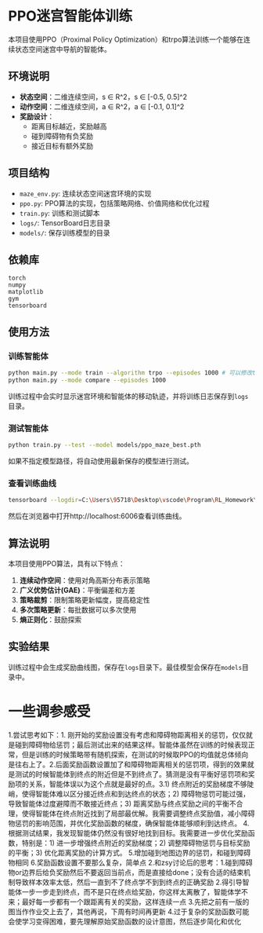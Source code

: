 # PPO迷宫智能体训练

本项目使用PPO（Proximal Policy Optimization）和trpo算法训练一个能够在连续状态空间迷宫中导航的智能体。

## 环境说明

- **状态空间**：二维连续空间，s ∈ R^2，s ∈ [-0.5, 0.5]^2
- **动作空间**：二维连续空间，a ∈ R^2，a ∈ [-0.1, 0.1]^2
- **奖励设计**：
  - 距离目标越近，奖励越高
  - 碰到障碍物有负奖励
  - 接近目标有额外奖励

## 项目结构

- `maze_env.py`: 连续状态空间迷宫环境的实现
- `ppo.py`: PPO算法的实现，包括策略网络、价值网络和优化过程
- `train.py`: 训练和测试脚本
- `logs/`: TensorBoard日志目录
- `models/`: 保存训练模型的目录

## 依赖库

```
torch
numpy
matplotlib
gym
tensorboard
```

## 使用方法

### 训练智能体

```bash
python main.py --mode train --algorithm trpo --episodes 1000 # 可以修改test、trpo
python main.py --mode compare --episodes 1000
```

训练过程中会实时显示迷宫环境和智能体的移动轨迹，并将训练日志保存到`logs`目录。

### 测试智能体

```bash
python train.py --test --model models/ppo_maze_best.pth
```

如果不指定模型路径，将自动使用最新保存的模型进行测试。

### 查看训练曲线

```bash
tensorboard --logdir=C:\Users\95718\Desktop\vscode\Program\RL_Homework\RL_Homework1\logs
```

然后在浏览器中打开http://localhost:6006查看训练曲线。

## 算法说明

本项目使用PPO算法，具有以下特点：

1. **连续动作空间**：使用对角高斯分布表示策略
2. **广义优势估计(GAE)**：平衡偏差和方差
3. **策略裁剪**：限制策略更新幅度，提高稳定性
4. **多次策略更新**：每批数据可以多次使用
5. **熵正则化**：鼓励探索

## 实验结果

训练过程中会生成奖励曲线图，保存在`logs`目录下。最佳模型会保存在`models`目录中。


# 一些调参感受
1.尝试思考如下：1. 刚开始的奖励设置没有考虑和障碍物距离相关的惩罚，仅仅就是碰到障碍物给惩罚；最后测试出来的结果这样。智能体虽然在训练的时候表现正常，但是训练的时候策略带有随机探索，在测试的时候取PPO的均值就总体倾向是往右上了。2.后面奖励函数设置加了和障碍物距离相关的惩罚项，得到的效果就是测试的时候智能体到终点的附近但是不到终点了。猜测是没有平衡好惩罚项和奖励项的关系，智能体误以为这个点就是最好的点。3.1) 终点附近的奖励梯度不够陡峭，使得智能体难以区分接近终点和到达终点的状态；2) 障碍物惩罚可能过强，导致智能体过度避障而不敢接近终点；3) 距离奖励与终点奖励之间的平衡不合理，使得智能体在终点附近找到了局部最优解。我需要调整终点奖励值，减小障碍物惩罚的影响范围，并优化奖励函数的梯度，确保智能体能够顺利到达终点。 4.根据测试结果，我发现智能体仍然没有很好地找到目标。我需要进一步优化奖励函数，特别是：1) 进一步增强终点附近的奖励梯度；2) 调整障碍物惩罚与目标奖励的平衡；3) 优化距离奖励的计算方式。 5.增加碰到地图边界的惩罚，和碰到障碍物相同 6.奖励函数设置不要那么复杂，简单点
2.和zsy讨论后的思考：1.碰到障碍物or边界后给负奖励然后不要返回当前点，而是直接给done；没有合适的结束机制导致样本效率太低，然后一直到不了终点学不到到终点的正确奖励 2.得引导智能体一步一步走到终点，而不是只在终点给奖励，你这样太离散了，智能体学不来；最好每一步都有一个跟距离有关的奖励，这样连续一点
3.先把之前有一版的图当作作业交上去了，其他再说，下周有时间再更新
4.过于复杂的奖励函数可能会使学习变得困难，要先理解原始奖励函数的设计意图，然后逐步简化和优化